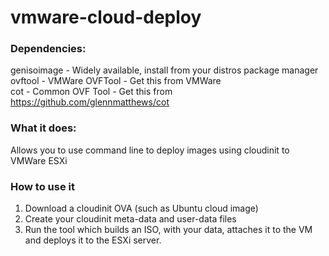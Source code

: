 # vmware-cloud-deploy


### Dependencies:

genisoimage - Widely available, install from your distros package manager  
ovftool - VMWare OVFTool - Get this from VMWare  
cot - Common OVF Tool - Get this from https://github.com/glennmatthews/cot

### What it does:

Allows you to use command line to deploy images using cloudinit to VMWare ESXi

### How to use it
1. Download a cloudinit OVA (such as Ubuntu cloud image)
1. Create your cloudinit meta-data and user-data files
1. Run the tool which builds an ISO, with your data, attaches it to the VM and deploys it to the ESXi server. 
